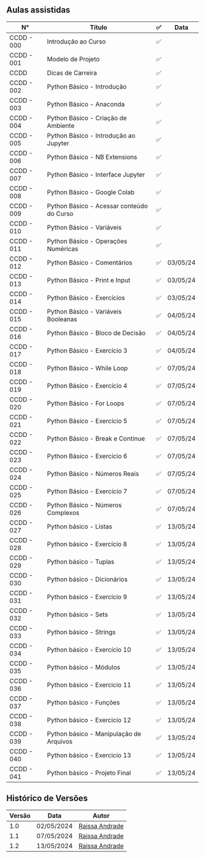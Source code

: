 ## Aulas assistidas 

|__N°__| __Título__| ✅ | __Data__|
|--------|----------------|----------|-----|
| CCDD - 000 | Introdução ao Curso| ✅||
| CCDD - 001| Modelo de Projeto| ✅||
| CCDD | Dicas de Carreira | ✅ ||
| CCDD - 002 | Python Básico - Introdução | ✅||
| CCDD - 003 | Python Básico - Anaconda| ✅||
| CCDD - 004 |Python Básico - Criação de Ambiente|✅||
| CCDD - 005 |Python Básico - Introdução ao Jupyter|✅||
|CCDD - 006  |Python Básico - NB Extensions|✅||
|CCDD - 007  |Python Básico - Interface Jupyter|✅||
|CCDD - 008  |Python Básico - Google Colab|✅||
|CCDD - 009  |Python Básico - Acessar conteúdo do Curso|✅||
|CCDD - 010  |Python Básico - Variáveis|✅||
|CCDD - 011  |Python Básico - Operações Numéricas|✅||
|CCDD - 012 | Python Básico - Comentários |✅|03/05/24|
|CCDD - 013 | Python Básico - Print e Input |✅|03/05/24|
|CCDD - 014 | Python Básico - Exercícios |✅|03/05/24|
|CCDD - 015 | Python Básico - Variáveis Booleanas |✅|04/05/24 |
|CCDD - 016 | Python Básico - Bloco de Decisão|✅| 04/05/24|
|CCDD - 017 | Python Básico - Exercício 3|✅| 04/05/24| 
|CCDD - 018|Python Básico - While Loop|✅| 07/05/24|
|CCDD - 019|Python Básico - Exercício 4|✅| 07/05/24|
|CCDD - 020|Python Básico - For Loops|✅| 07/05/24|
|CCDD - 021|Python Básico - Exercício 5|✅| 07/05/24|
|CCDD - 022|Python Básico - Break e Continue|✅| 07/05/24|
|CCDD - 023|Python Básico - Exercício 6|✅| 07/05/24|
|CCDD - 024|Python Básico - Números Reais|✅| 07/05/24|
|CCDD - 025|Python Básico - Exercício 7|✅| 07/05/24|
|CCDD - 026|Python Básico - Números Complexos|✅| 07/05/24|
|CCDD - 027|Python básico - Listas|✅|13/05/24|
|CCDD - 028|Python básico - Exercício 8|✅|13/05/24|
|CCDD - 029|Python básico - Tuplas|✅|13/05/24|
|CCDD - 030|Python básico - Dicionários|✅|13/05/24|
|CCDD - 031|Python básico - Exercício 9|✅|13/05/24|
|CCDD - 032|Python básico - Sets|✅|13/05/24|
|CCDD - 033|Python básico - Strings|✅|13/05/24|
|CCDD - 034|Python básico - Exercício 10|✅|13/05/24|
|CCDD - 035|Python básico - Módulos|✅|13/05/24|
|CCDD - 036|Python básico - Exercicio 11|✅|13/05/24|
|CCDD - 037|Python básico - Funções|✅|13/05/24|
|CCDD - 038|Python básico - Exercicio 12|✅|13/05/24|
|CCDD - 039|Python básico - Manipulação de Arquivos|✅|13/05/24|
|CCDD - 040|Python básico - Exercicio 13|✅|13/05/24|
|CCDD - 041|Python básico - Projeto Final|✅|13/05/24|






## Histórico de Versões 

|__Versão__|__Data__| __Autor__|
|--------|-----|-----|
| 1.0 |02/05/2024| [Raissa Andrade](https://github.com/RaissaAndradeS)|
| 1.1 |07/05/2024| [Raissa Andrade](https://github.com/RaissaAndradeS)|
| 1.2 |13/05/2024| [Raissa Andrade](https://github.com/RaissaAndradeS)|
